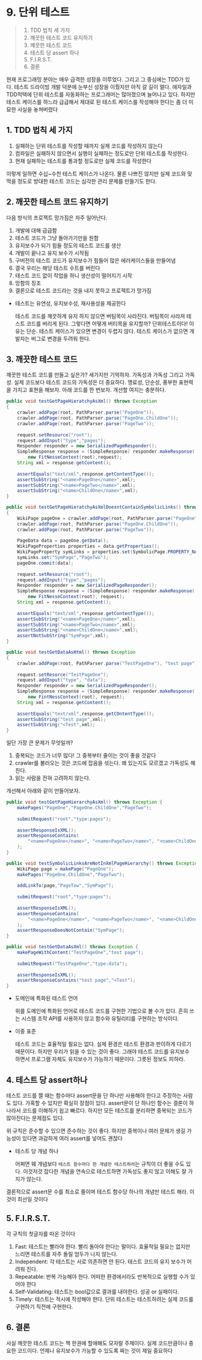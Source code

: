 # 9. 단위 테스트

> 1. TDD 법칙 세 가지
> 2. 깨끗한 테스트 코드 유지하기
> 3. 꺠끗한 테스트 코드
> 4. 테스트 당 assert 하나
> 5. F.I.R.S.T.
> 6. 결론

현재 프로그래밍 분야는 매우 급격한 성장을 이루었다. 그리고 그 중심에는 TDD가 있다. 테스트 드라이빙 개발 덕분에 눈부신 성장을 이뤘지만 아직 갈 길이 멀다. 애자일과 TDD적택에 단위 테스트를 자동화하는 프로그래머는 많아졌으며 늘어나고 있다. 하지만 테스트 케이스를 하느라 급급해서 제대로 된 테스트 케이스를 작성해야 한다는 좀 더 미묘한 사실을 놓쳐버렸다

## 1. TDD 법칙 세 가지

1. 실패하는 단위 테스트를 작성할 때까지 실제 코드를 작성하지 않는다
2. 컴파일은 실패하지 않으면서 실행이 실패하는 정도로만 단위 테스트를 작성한다.
3. 현재 실패하는 테스트를 통과할 정도로만 실제 코드를 작성한다

이렇게 일하면 수십~수천 테스트 케이스가 나온다. 물론 나쁘진 않지만 실제 코드와 맞먹을 정도로 방대한 테스트 코드는 심각한 관리 문제를 만들기도 한다.

## 2. 깨끗한 테스트 코드 유지하기

다음 방식의 프로젝트 망가짐은 자주 일어난다.

1. 개발에 대해 급급함
2. 테스트 코드가 그냥 돌아가기만을 원함
3. 유지보수가 되기 힘들 정도의 테스트 코드를 생산
4. 개발이 끝나고 유지 보수가 시작됨
5. 구버전의 테스트 코드가 유지보수가 힘들어 많은 에러케이스들을 만들어냄
6. 결국 우리는 해당 테스트 수트를 버린다
7. 테스트 코드 없이 작업을 하니 생산성이 떨어지기 시작
8. 망함의 징조
9. 결론으로 테스트 코드라는 것을 내지 못하고 프로젝트가 망가짐

- 테스트는 유연성, 유지보수성, 재사용성을 제공한다

  테스트 코드를 깨끗하게 유지 하지 않으면 버팀목이 사라진다. 버팀목이 사라져 테스트 코드를 버리게 된다. 그렇다면 어떻게 버티목을 유지할까? 단위테스트이다! 이유는 단순. 테스트 케이스가 있으면 변경이 두렵지 않다. 테스트 케이스가 없으면 개발자는 버그로 변경을 두려워 한다.

## 3. 깨끗한 테스트 코드

깨끗한 테스트 코드를 만들고 싶은가? 세가지만 기억하자. 가독성과 가독성 그리고 가독성. 실제 코드보다 테스트 코드의 가독성은 더 중요하다. 명료성, 단순성, 풍부한 표현력을 가지고 표현을 해보자. 아래 코드를 한 번보자. 개선할 여지는 충분하다.

```java
public void testGetPageHieratchyAsXml() throws Exception
{
    crawler.addPage(root, PathParser.parse("PageOne"));
    crawler.addPage(root, PathParser.parse("PageOne.ChildOne"));
    crawler.addPage(root, PathParser.parse("PageTwo"));
    
    request.setResource("root");
    request.addInput("type","pages");
    Responder responder = new SerializedPageResponder();
    SimpleResponse response = (SimpleResponse) responder.makeResponse(
        new FitNesseContext(root),request);
    String xml = response.getContent();
    
    assertEquals("text/xml",response.getContentType());
    assertSubString("<name>PageOne</name>",xml);
    assertSubString("<name>PageTwo</name>",xml);
    assertSubString("<name>ChildOne</name>",xml);
}

public void testGetPageHieratchyAsXmlDoesntContainSymbolicLinks() throws Exception
{
    WikiPage pageOne = crawler.addPage(root, PathParser.parse("PageOne"));
    crawler.addPage(root, PathParser.parse("PageOne.ChildOne"));
    crawler.addPage(root, PathParser.parse("PageTwo"));
    
    PageData data = pageOne.getData();
    WikiPageProperties properties = data.getProperties();
    WikiPageProperty symLinks = properties.set(SymbolicPage.PROPERTY_NAME);
    symLinks.set("SymPage","PageTwo");
    pageOne.commit(data);
    
    request.setResource("root");
    request.addInput("type","pages");
    Responder responder = new SerializedPageResponder();
    SimpleResponse response = (SimpleResponse) responder.makeResponse(
    	new FitNesseContext(root), request);
    String xml = response.getContent();
    
    assertEquals("text/xml",response.getContentType());
    assertSubString("<name>PageOne</name>",xml);
    assertSubString("<name>PageTwo</name>",xml);
    assertSubString("<name>ChildOne</name>",xml);
    assertNotSubString("SymPage",xml);
}

public void testGetDataAsHtml() throws Exception
{
    crawler.addPage(root, PathParser.parse("TestPageOne"), "test page");
    
    request.setResorce("TestPageOne");
    request.addInput("type", "data");
    Responder responder = new SerializedPageResponder();
    SimpleResponse response = (SimpleResponse) responder.makeResponse(
    	new FintNessContext(root), request);
    String xml = response.getContent();
    
    assertEquals("text/xml",response.getCOntentType());
    assertSubString("test page",xml);
    assertSubString("<Test",xml);
}
```

일단 가장 큰 문제가 무엇일까?

1. 중복되는 코드가 너무 많다! 그 중복부터 줄이는 것이 좋을 것같다
2. crawler를 불러오는 것은 코드에 잡음을 섞는다. 왜 있는지도 모르겠고 가독성도 해친다.
3. 읽는 사람을 전혀 고려하지 않는다.

개선해서 아래와 같이 만들어보자.

```java
public void testGetPageHierarchyAsXml() throws Exception {
    makePages("PageOne","PageOne.ChildOne","PageTwo");
    
    submitRequest("root","type:pages");
    
    assertResponseIsXML();
    assertResponseContains(
    	"<name>PageOne</name>", "<name>PageTwo</name>", "<name>ChildOne</name>"
    );
}

public void testSymbolicLinksAreNotInXmlPageHierarchy() throws Exception {
    WikiPage page = makePage("PageOne");
    makePages("PageOne.ChildOne","PageTwo");
    
    addLinkTo(page,"PageTow","SymPage");
    
    submitRequest("root","type:pages");
    
    assertResponseIsXML();
    assertResponseContains(
    	"<name>PageOne</name>", "<name>PageTwo</name>", "<name>ChildOne</name>"
    );
    assertResponseDoesNotContain("SymPage");
}

public void testGetDataAsXml() throws Exception {
    makePageWithContent("TestPageOne","test page");
    
    submitRequest("TestPageOne","type:data");
    
    assertResponseIsXML();
    assertResponseContains("test page","<Test");
}
```

- 도메인에 특화된 테스트 언어

  위를 도메인에 특화된 언어로 테스트 코드를 구현한 기법으로 볼 수가 있다. 흔히 쓰는 시스템 조작 API를 사용하지 않고 함수와 유틸리티를 구현하는 방식이다.

- 이중 표준

  테스트 코드는 효율적일 필요는 없다. 실제 환경은 테스트 환경과 판이하게 다르기 때문이다. 하지만 우리가 읽을 수 있는 것이 좋다. 그래야 테스트 코드를 유지보수 하면서 프로그램 자체도 유지보수가 가능하기 때문이다. 그릇된 정보도 피하라.

## 4. 테스트 당 assert하나

테스트 코드를 짤 때는 함수마다 assert문을 단 하나만 사용해야 한다고 주장하는 사람도 있다. 가혹할 수 있지만 확실히 장점이 있다. assert문이 단 하나인 함수는 결론이 하나라서 코드를 이해하기 쉽고 빠르다. 하지만 모든 테스트를 분리하면 중복되는 코드가 많아진다는 문제점도 있다.

위 규칙은 준수할 수 있으면 준수하는 것이 좋다. 하지만 중복이나 여러 문제가 생길 가능성이 있다면 과감하게 여러 assert를 넣어도 괜찮다

- 테스트 당 개념 하나

  어쩌면 웨 개념보다 `테스트 함수마다 한 개념만 테스트하라`는 규칙이 더 좋을 수도 있다. 이것저것 잡다한 개념을 연속으로 테스트하면 가독성도 좋지 않고 이해도 잘 가지가 않는다.

결론적으로 assert문 수를 최소로 줄이며 테스트 함수당 하나의 개념만 테스트 해라. 이것이 최선일 것이다

## 5. F.I.R.S.T.

각 규칙의 첫글자를 따온 것이다

1. Fast: 테스트는 빨라야 한다. 빨리 돌아야 한다는 말이다. 효율적일 필요는 없지만 느리면 테스트를 자주 돌릴 엄두가 나지 않는다.
2. Independent: 각 테스트는 서로 의존하면 안 된다. 테스트 코드의 유지 보수가 어려워 진다.
3. Repeatable: 반복 가능해야 한다. 어떠한 환경에서라도 반복적으로 실행할 수가 있어야 한다
4. Self-Validating: 테스트는 bool값으로 결과를 내야한다. 성공 or 실패이다.
5. Timely: 테스트는 적시에 작성해야 한다. 단위 테스트는 테스트하려는 실제 코드를 구현하기 직전에 구현한다.

## 6. 결론

사실 깨끗한 테스트 코드는 책 한권에 할애해도 모자랄 주제이다. 실제 코드만큼이나 중요한 코드이다. 언제나 유지보수가 가능할 수 있도록 짜는 것이 제일 중요하다